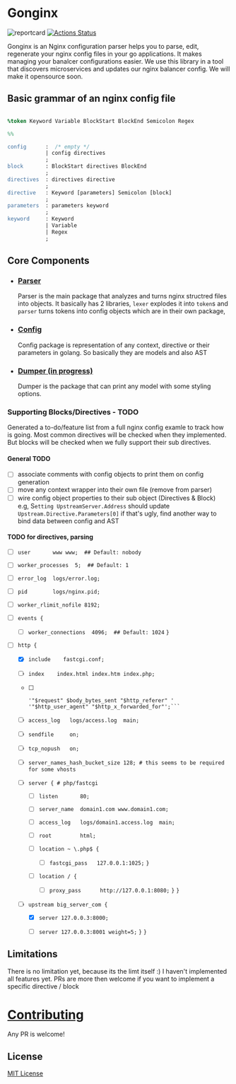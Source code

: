 # Gonginx
![reportcard](https://goreportcard.com/badge/github.com/tufanbarisyildirim/gonginx) [![Actions Status](https://github.com/tufanbarisyildirim/gonginx/workflows/Go/badge.svg)](https://github.com/tufanbarisyildirim/gonging/actions)


Gonginx is an Nginx configuration parser helps you to parse, edit, regenerate your nginx config files in your go applications. It makes managing your banalcer configurations easier. We use this library in a tool that discovers microservices and updates our nginx balancer config. We will make it opensource soon.

## Basic grammar of an nginx config file
```yacc

%token Keyword Variable BlockStart BlockEnd Semicolon Regex

%%

config      :  /* empty */ 
            | config directives
            ;
block       : BlockStart directives BlockEnd
            ;
directives  : directives directive
            ;
directive   : Keyword [parameters] Semicolon [block]
            ;
parameters  : parameters keyword
            ;
keyword     : Keyword 
            | Variable 
            | Regex
            ;
```

## Core Components
- ### [Parser](/parser) 
  Parser is the main package that analyzes and turns nginx structred files into objects. It basically has 2 libraries, `lexer` explodes it into `token`s and `parser` turns tokens into config objects which are in their own package, 
- ### [Config](/config)
  Config package is representation of any context, directive or their parameters in golang. So basically they are models and also AST
- ### [Dumper (in progress)](/dumper)
  Dumper is the package that can print any model with some styling options. 

### Supporting Blocks/Directives - TODO
Generated a to-do/feature list from a full nginx config examle to track how is going.
Most common directives will be checked when they implemented. But blocks will be checked when we fully support their sub directives.

#### General TODO
- [ ]  associate comments with config objects to print them on config generation
- [ ]  move any context wrapper into their own file (remove from parser)
- [ ]  wire config object properties to their sub object (Directives & Block)   
       e.g, S`etting UpstreamServer.Address` should update `Upstream.Directive.Parameters[0]` if that's ugly, find another way to bind data between config and AST

#### TODO for directives, parsing
- [ ] `user       www www;  ## Default: nobody`
- [ ] `worker_processes  5;  ## Default: 1`
- [ ] `error_log  logs/error.log;`
- [ ] `pid        logs/nginx.pid;`
- [ ] `worker_rlimit_nofile 8192;`

- [ ] `events {`
  - [ ] `worker_connections  4096;  ## Default: 1024`
`}`

- [ ] `http {`
  - [x] `include    fastcgi.conf;`
  - [ ] `index    index.html index.htm index.php;`

  - [ ] ```log_format   main '$remote_addr - $remote_user [$time_local]  $status '
    '"$request" $body_bytes_sent "$http_referer" '
    '"$http_user_agent" "$http_x_forwarded_for"';```
  - [ ] `access_log   logs/access.log  main;`
  - [ ] `sendfile     on;`
  - [ ] `tcp_nopush   on;`
  - [ ] `server_names_hash_bucket_size 128; # this seems to be required for some vhosts`

  - [ ] `server { # php/fastcgi`
    - [ ] `listen       80;`
    - [ ] `server_name  domain1.com www.domain1.com;`
    - [ ] `access_log   logs/domain1.access.log  main;`
    - [ ] `root         html;`

    - [ ] `location ~ \.php$ {`
      - [ ] `fastcgi_pass   127.0.0.1:1025;`
    `}`
    - [ ] `location / {`
      - [ ] `proxy_pass      http://127.0.0.1:8080;`
    `}`
  `}`

  - [ ] `upstream big_server_com {`
    - [x] `server 127.0.0.3:8000;`
    - [ ] `server 127.0.0.3:8001 weight=5;`
  `}`
`}`


## Limitations
There is no limitation yet, because its the limt itself :) I haven't implemented all features yet. PRs are more then welcome if you want to implement a specific directive / block

# [Contributing](CONTRIBUTING.md)
Any PR is welcome!

## License
[MIT License](LICENSE)